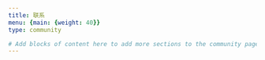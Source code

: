 ```yaml
---
title: 联系
menu: {main: {weight: 40}}
type: community

# Add blocks of content here to add more sections to the community page
---
```



